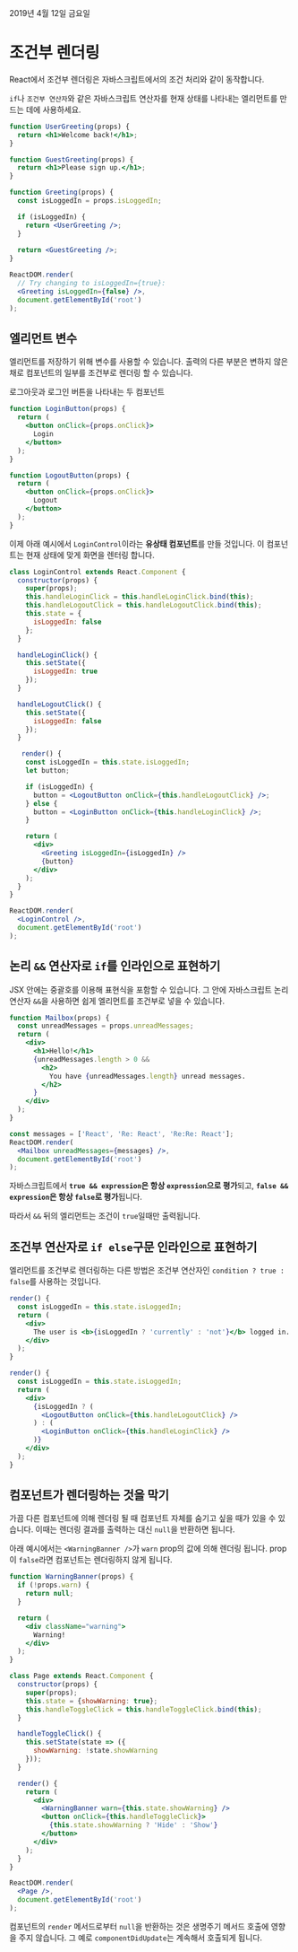 2019년 4월 12일 금요일

# 조건부 렌더링

React에서 조건부 렌더링은 자바스크립트에서의 조건 처리와 같이 동작합니다. 

`if`나 `조건부 연산자`와 같은 자바스크립트 연산자를 현재 상태를 나타내는 엘리먼트를 만드는 데에 사용하세요.

```jsx
function UserGreeting(props) {
  return <h1>Welcome back!</h1>;
}

function GuestGreeting(props) {
  return <h1>Please sign up.</h1>;
}

function Greeting(props) {
  const isLoggedIn = props.isLoggedIn;

  if (isLoggedIn) {
    return <UserGreeting />;
  }
  
  return <GuestGreeting />;
}

ReactDOM.render(
  // Try changing to isLoggedIn={true}:
  <Greeting isLoggedIn={false} />,
  document.getElementById('root')
);
```

## 엘리먼트 변수

엘리먼트를 저장하기 위해 변수를 사용할 수 있습니다. 출력의 다른 부분은 변하지 않은 채로 컴포넌트의 일부를 조건부로 렌더링 할 수 있습니다.

로그아웃과 로그인 버튼을 나타내는 두 컴포넌트

```jsx
function LoginButton(props) {
  return (
    <button onClick={props.onClick}>
      Login
    </button>
  );
}

function LogoutButton(props) {
  return (
    <button onClick={props.onClick}>
      Logout
    </button>
  );
}
```

이제 아래 예시에서 `LoginControl`이라는 **유상태 컴포넌트**를 만들 것입니다. 이 컴포넌트는 현재 상태에 맞게 화면을 렌터링 합니다.

```jsx
class LoginControl extends React.Component {
  constructor(props) {
    super(props);
    this.handleLoginClick = this.handleLoginClick.bind(this);
    this.handleLogoutClick = this.handleLogoutClick.bind(this);
    this.state = {
      isLoggedIn: false
    };
  }

  handleLoginClick() {
    this.setState({
      isLoggedIn: true
    });
  }

  handleLogoutClick() {
    this.setState({
      isLoggedIn: false
    });
  }

   render() {
    const isLoggedIn = this.state.isLoggedIn;
    let button;

    if (isLoggedIn) {
      button = <LogoutButton onClick={this.handleLogoutClick} />;
    } else {
      button = <LoginButton onClick={this.handleLoginClick} />;
    }

    return (
      <div>
        <Greeting isLoggedIn={isLoggedIn} />
        {button}
      </div>
    );
  }
}

ReactDOM.render(
  <LoginControl />,
  document.getElementById('root')
);
```

## 논리 `&&` 연산자로 `if`를 인라인으로 표현하기

JSX 안에는 중괄호를 이용해 표현식을 포함할 수 있습니다. 그 안에 자바스크립트 논리 연산자 `&&`을 사용하면 쉽게 엘리먼트를 조건부로 넣을 수 있습니다.

```jsx
function Mailbox(props) {
  const unreadMessages = props.unreadMessages;
  return (
    <div>
      <h1>Hello!</h1>
      {unreadMessages.length > 0 &&
        <h2>
          You have {unreadMessages.length} unread messages.
        </h2>
      }
    </div>
  );
}

const messages = ['React', 'Re: React', 'Re:Re: React'];
ReactDOM.render(
  <Mailbox unreadMessages={messages} />,
  document.getElementById('root')
);
```

자바스크립트에서 **`true && expression`은 항상 `expression`으로 평가**되고, **`false && expression`은 항상 `false`로 평가**됩니다.

따라서 `&&` 뒤의 엘리먼트는 조건이 `true`일때만 출력됩니다.


## 조건부 연산자로 `if else`구문 인라인으로 표현하기

엘리먼트를 조건부로 렌더링하는 다른 방법은 조건부 연산자인 `condition ? true : false`를 사용하는 것입니다.

```jsx
render() {
  const isLoggedIn = this.state.isLoggedIn;
  return (
    <div>
      The user is <b>{isLoggedIn ? 'currently' : 'not'}</b> logged in.
    </div>
  );
}
```

```jsx
render() {
  const isLoggedIn = this.state.isLoggedIn;
  return (
    <div>
      {isLoggedIn ? (
        <LogoutButton onClick={this.handleLogoutClick} />
      ) : (
        <LoginButton onClick={this.handleLoginClick} />
      )}
    </div>
  );
}
```

## 컴포넌트가 렌더링하는 것을 막기

가끔 다른 컴포넌트에 의해 렌더링 될 때 컴포넌트 자체를 숨기고 싶을 때가 있을 수 있습니다. 이때는 렌더링 결과를 출력하는 대신 `null`을 반환하면 됩니다.

아래 예시에서는 `<WarningBanner />`가 `warn` prop의 값에 의해 렌더링 됩니다. prop이 `false`라면 컴포넌트는 렌더링하지 않게 됩니다.

```jsx
function WarningBanner(props) {
  if (!props.warn) {
    return null;
  }

  return (
    <div className="warning">
      Warning!
    </div>
  );
}

class Page extends React.Component {
  constructor(props) {
    super(props);
    this.state = {showWarning: true};
    this.handleToggleClick = this.handleToggleClick.bind(this);
  }

  handleToggleClick() {
    this.setState(state => ({
      showWarning: !state.showWarning
    }));
  }

  render() {
    return (
      <div>
        <WarningBanner warn={this.state.showWarning} />
        <button onClick={this.handleToggleClick}>
          {this.state.showWarning ? 'Hide' : 'Show'}
        </button>
      </div>
    );
  }
}

ReactDOM.render(
  <Page />,
  document.getElementById('root')
);
```

컴포넌트의 `render` 메서드로부터 `null`을 반환하는 것은 생명주기 메서드 호출에 영향을 주지 않습니다. 그 예로 `componentDidUpdate`는 계속해서 호출되게 됩니다.